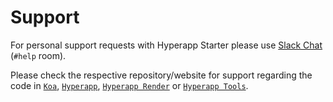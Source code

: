 # Support

For personal support requests with Hyperapp Starter please use
[Slack Chat](https://hyperappjs.herokuapp.com/) (`#help` room).

Please check the respective repository/website for support regarding the code in
[`Koa`](https://github.com/koajs/koa),
[`Hyperapp`](https://github.com/hyperapp/hyperapp),
[`Hyperapp Render`](https://github.com/hyperapp/render) or
[`Hyperapp Tools`](https://github.com/kriasoft/hyperapp-tools).
